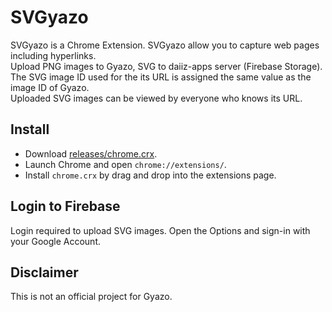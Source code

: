 # SVGyazo
SVGyazo is a Chrome Extension. SVGyazo allow you to
capture web pages including hyperlinks.<br>
Upload PNG images to Gyazo, SVG to daiiz-apps server (Firebase Storage). The SVG image ID used for the its URL is assigned the same value as the image ID of Gyazo.<br>
Uploaded SVG images can be viewed by everyone who knows its URL.

## Install
- Download [releases/chrome.crx](https://github.com/daiiz/SVGyazo/raw/master/releases/chrome.crx).
- Launch Chrome and open `chrome://extensions/`.
- Install `chrome.crx` by drag and drop into the extensions page.

## Login to Firebase
Login required to upload SVG images.
Open the Options and sign-in with your Google Account.

## Disclaimer
This is not an official project for Gyazo.
